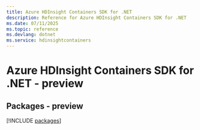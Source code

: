 ```yaml
---
title: Azure HDInsight Containers SDK for .NET
description: Reference for Azure HDInsight Containers SDK for .NET
ms.date: 07/11/2025
ms.topic: reference
ms.devlang: dotnet
ms.service: hdinsightcontainers
---
```

# Azure HDInsight Containers SDK for .NET - preview
## Packages - preview
[!INCLUDE [packages](hdinsight-containers-index.md)]